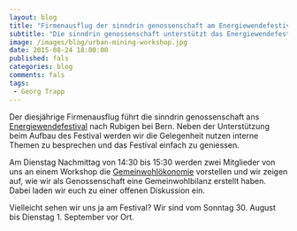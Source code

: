 ```yaml
---
layout: blog
title: "Firmenausflug der sinndrin genossenschaft am Energiewendefestival mit Gemeinwohlökonomie Workshop"
subtitle: "Die sinndrin genossenschaft unterstützt das Energiewendefestival und gibt einen Workshop zum Thema Gemeinwohlbilanz"
image: /images/blog/urban-mining-workshop.jpg
date: 2015-08-24 18:00:00
published: fals
categories: blog
comments: fals
tags:
 - Georg Trapp
---
```

Der diesjährige Firmenausflug führt die sinndrin genossenschaft ans [Energiewendefestival][ewf] nach Rubigen bei Bern. Neben der Unterstützung beim Aufbau des Festival werden wir die Gelegenheit nutzen interne Themen zu besprechen und das Festival einfach zu geniessen.

Am Dienstag Nachmittag von 14:30 bis 15:30 werden zwei Mitglieder von uns an einem Workshop die [Gemeinwohlökonomie][gwoe] vorstellen und wir zeigen auf, wie wir als Genossenschaft eine Gemeinwohlbilanz erstellt haben. Dabei laden wir euch zu einer offenen Diskussion ein.

Vielleicht sehen wir uns ja am Festival? Wir sind vom Sonntag 30. August bis Dienstag 1. September vor Ort.

[ewf]: http://www.energiewendefestival.ch/
[gwoe]: https://www.ecogood.org/
